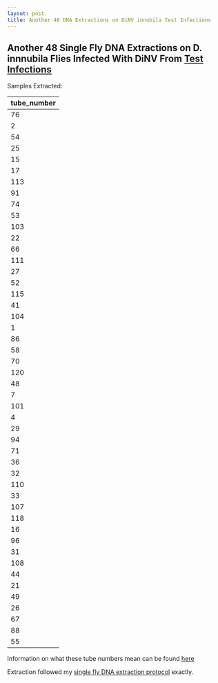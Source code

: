 ```yaml
---
layout: post
title: Another 48 DNA Extractions on DiNV innubila Test Infections
---
```


## Another 48 Single Fly DNA Extractions on D. innnubila Flies Infected With DiNV From [Test Infections](https://meschedl.github.io/Unckless-Lab-Notebook-Maggie/2022/09/15/innubila-dinv-infec-test.html)

Samples Extracted:

| tube_number |
|-------------|
| 76          |
| 2           |
| 54          |
| 25          |
| 15          |
| 17          |
| 113         |
| 91          |
| 74          |
| 53          |
| 103         |
| 22          |
| 66          |
| 111         |
| 27          |
| 52          |
| 115         |
| 41          |
| 104         |
| 1           |
| 86          |
| 58          |
| 70          |
| 120         |
| 48          |
| 7           |
| 101         |
| 4           |
| 29          |
| 94          |
| 71          |
| 36          |
| 32          |
| 110         |
| 33          |
| 107         |
| 118         |
| 16          |
| 96          |
| 31          |
| 108         |
| 44          |
| 21          |
| 49          |
| 26          |
| 67          |
| 88          |
| 55          |

Information on what these tube numbers mean can be found [here](https://docs.google.com/spreadsheets/d/1A4XvwCQ17upaZ2wGPHmgkCmmVXzNUDTmUcOkkRtjpfI/edit#gid=0)

Extraction followed my [single fly DNA extraction protocol](https://github.com/meschedl/Unckless_Lab_Resources/blob/main/protocols/single_fly_DNA_extraction.md) exactly.
